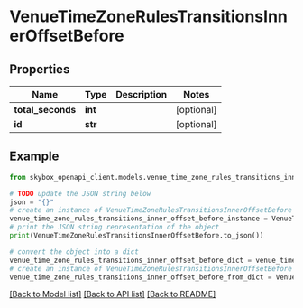 # VenueTimeZoneRulesTransitionsInnerOffsetBefore


## Properties

Name | Type | Description | Notes
------------ | ------------- | ------------- | -------------
**total_seconds** | **int** |  | [optional] 
**id** | **str** |  | [optional] 

## Example

```python
from skybox_openapi_client.models.venue_time_zone_rules_transitions_inner_offset_before import VenueTimeZoneRulesTransitionsInnerOffsetBefore

# TODO update the JSON string below
json = "{}"
# create an instance of VenueTimeZoneRulesTransitionsInnerOffsetBefore from a JSON string
venue_time_zone_rules_transitions_inner_offset_before_instance = VenueTimeZoneRulesTransitionsInnerOffsetBefore.from_json(json)
# print the JSON string representation of the object
print(VenueTimeZoneRulesTransitionsInnerOffsetBefore.to_json())

# convert the object into a dict
venue_time_zone_rules_transitions_inner_offset_before_dict = venue_time_zone_rules_transitions_inner_offset_before_instance.to_dict()
# create an instance of VenueTimeZoneRulesTransitionsInnerOffsetBefore from a dict
venue_time_zone_rules_transitions_inner_offset_before_from_dict = VenueTimeZoneRulesTransitionsInnerOffsetBefore.from_dict(venue_time_zone_rules_transitions_inner_offset_before_dict)
```
[[Back to Model list]](../README.md#documentation-for-models) [[Back to API list]](../README.md#documentation-for-api-endpoints) [[Back to README]](../README.md)


